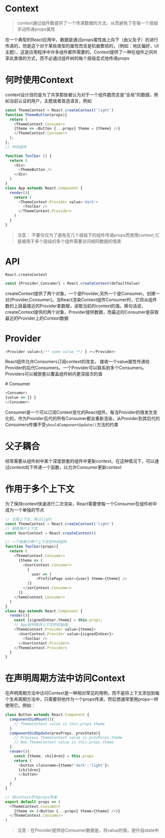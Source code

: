 # Context

> context通过组件数提供了一个传递数据的方法，从而避免了在每一个层级手动传递props属性

在一个典型的React应用中，数据是通过props属性由上向下（由父及子）的进行传递的，但是这个对于某些类型的属性而言是机器繁琐的，（例如：地区偏好，UI主题），这是应用程序中许多组件都所需要的，Context提供了一种在组件之间共享此类值的方式，而不必通过组件树的每个层级显式地传递props

# 何时使用Context

context设计目的是为了共享那些被认为对于一个组件数而言是“全局”的数据，例如当前认证的用户，主题或者首选语言，例如

```javascript
const ThemeContext = React.createContext('light')
function ThemeButton(props){
  return (
    <ThemeContext.Consumer>
    {theme => <Button {...props} theme = {theme} />}
    </ThemeContext.Consumer>
  );
};
// 中间组件

function Toolbar () {
  return (
    <div>
      <ThemeButton />
    </div>
  )
}
class App extends React.Component {
  render(){
    return (
      <ThemeContext.Provider value='dark'>
        <Toolbar />
      </ThemeContext.Provider>
    )
  }
}

```
> 注意： 不要仅仅为了避免在几个层级下的组件传递props而使用context,它是被用于多个层级的多个组件需要访问相同数据的情景


# API

`React.createContext`

```javascript
const {Provider,Consumer} = React.createContext(defaultValue)
```
createContext提供了两个对象，一个是Provider,另外一个是Consumer。创建一对{Provider,Consumer}。当React渲染Context组件Consumer时，它将从组件数的上层最接近的Provider拿数据，读取当前的context的值。换句话说，createContext提供的两个对象，Provider提供数据，而最近的Consumer是获取最近的Provider上的Context数据

# Provider

```javascript
<Provider value={/** some value **/ } ></Provider>
```
React组件允许Consumers订阅context的改变。
接收一个value属性传递给Provider的后代Consumers。一个Provider可以联系到多个Consumers。Providers可以被嵌套以覆盖组件树内更深层次的值

# Consumer
```javascript
<Consumer>
{value => {} }
</Consumer>
```

Consumer是一个可以订阅Context变化的React组件。每当Provider的值发生变化的，作为Provider后代的所有Consumer都会重新渲染，从Provider到其后代的Consumers传播不受`shouldComponentUpdate()`方法的约束

# 父子耦合

经常需要从组件树中某个深度嵌套的组件中更新context。在这种情况下，可以通过context向下传递一个函数，以允许Consumer更新context

# 作用于多个上下文

为了保持context快速进行二次渲染，React需要使每一个Consumer在组件树中成为一个单独的节点

```javascript
// 主题上下文，默认light
const ThemeContext = React.createContext('light')
// 登陆用户上下文
const UserContext = React.createContext()

// 一个依赖于两个上下文的中间组件
function Toolbar(props){
  return (
    <ThemeContext.Consumer>
      {theme => (
        <UserContext.Consumer>
          {
            user => (
              <ProfilePage user={user} theme={theme} />
          )}
        </serContext.Consumer>
      )}
    </hemeContext.Consumer>
  )
}
class App extends React.Component {
  render(){
    const {signedInUser,theme} = this.props;
    // App组件提供上下文的初始值
    <ThemeContext.Provider value={theme}>
      <UserContext.Provider value={signedInUser}>
        <Toolbar />
      </UserContext.Provider>
    </ThemeContext.Provider>
  }
}
```


# 在声明周期方法中访问Context

在声明周期方法中访问Context是一种相对常见的用例，而不是将上下文添加到每个生命周期方法中，只需要将他作为一个props传递，然后想通常使用props一样使用它。例如：

```javascript
class Button extends React.Component {
  componentDidMount(){
    // ThemeContext value is this.props.theme
  }
  componentDidUpdate(prevProps, prevState){
    // Previous ThemeContext value is prevPorps.theme
    // New ThemeContext value is this.props.theme
  }
  render(){
    const {theme, children} = this.props
    return (
      <button classname={theme?'dark':'light'}>
      {children}
      </button>
    )
  }
}

// 将context作为props传递
export default props => (
  <ThemeContext.Consumer>
    {theme => (<Button {...props} theme={theme} />)}
  </ThemeContext.Consumer>
)
```

> 注意：在Provider提供给Consumer数据是，将value的值，提升自state中